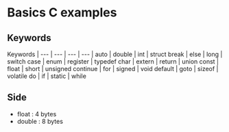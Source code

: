 # Basics C examples

##  Keywords
  Keywords  |
  --- | --- | --- | --- |
  auto      | double    | int       | struct
  break     | else      | long      | switch
  case      | enum      | register  | typedef
  char      | extern    | return    | union
  const     | float     | short     | unsigned
  continue  | for       | signed    | void
  default   | goto      | sizeof    | volatile
  do        | if        | static    | while


## Side

- float     : 4 bytes
- double    : 8 bytes